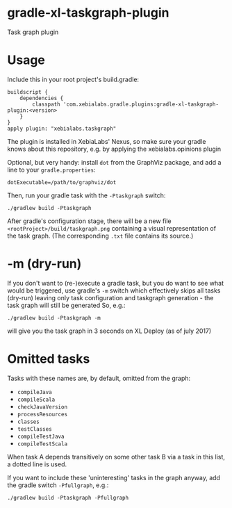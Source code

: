 # gradle-xl-taskgraph-plugin
Task graph plugin

# Usage
Include this in your root project's build.gradle:

    buildscript {
        dependencies {
            classpath 'com.xebialabs.gradle.plugins:gradle-xl-taskgraph-plugin:<version>
        }
    }
    apply plugin: "xebialabs.taskgraph"

The plugin is installed in XebiaLabs' Nexus, so make sure your gradle knows about this repository, e.g. by applying the xebialabs.opinions plugin

Optional, but very handy: install `dot` from the GraphViz package, and add a line to your `gradle.properties`:

    dotExecutable=/path/to/graphviz/dot
    
Then, run your gradle task with the `-Ptaskgraph` switch:

    ./gradlew build -Ptaskgraph

After gradle's configuration stage, there will be a new file `<rootProject>/build/taskgraph.png` containing a visual representation of the task graph. (The corresponding `.txt` file contains its source.)

# -m (dry-run)
 
If you don't want to (re-)execute a gradle task, but you do want to see what would be triggered, use gradle's `-m` switch which effectively skips all tasks (dry-run) leaving only task configuration and taskgraph generation - the task graph will still be generated So, e.g.:

    ./gradlew build -Ptaskgraph -m

will give you the task graph in 3 seconds on XL Deploy (as of july 2017)

# Omitted tasks

Tasks with these names are, by default, omitted from the graph:
 
* `compileJava`
* `compileScala`
* `checkJavaVersion`
* `processResources`
* `classes`
* `testClasses`
* `compileTestJava`
* `compileTestScala`

When task A depends transitively on some other task B via a task in this list, a dotted line is used.
 
If you want to include these 'uninteresting' tasks in the graph anyway, add the gradle switch `-Pfullgraph`, e.g.:

    ./gradlew build -Ptaskgraph -Pfullgraph
    
